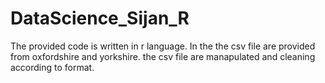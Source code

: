 # DataScience_Sijan_R
The provided code is written in r language. In the the csv file are provided from oxfordshire and yorkshire. the csv file are manapulated and cleaning according to format.
